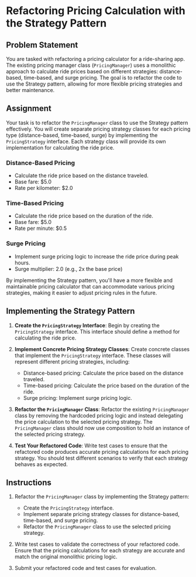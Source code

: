 # Refactoring Pricing Calculation with the Strategy Pattern

## Problem Statement

You are tasked with refactoring a pricing calculator for a ride-sharing app. The existing pricing manager class (`PricingManager`) uses a monolithic approach to calculate ride prices based on different strategies: distance-based, time-based, and surge pricing. The goal is to refactor the code to use the Strategy pattern, allowing for more flexible pricing strategies and better maintenance.

## Assignment

Your task is to refactor the `PricingManager` class to use the Strategy pattern effectively. You will create separate pricing strategy classes for each pricing type (distance-based, time-based, surge) by implementing the `PricingStrategy` interface. Each strategy class will provide its own implementation for calculating the ride price.

### Distance-Based Pricing
- Calculate the ride price based on the distance traveled.
- Base fare: $5.0
- Rate per kilometer: $2.0

### Time-Based Pricing
- Calculate the ride price based on the duration of the ride.
- Base fare: $5.0
- Rate per minute: $0.5

### Surge Pricing
- Implement surge pricing logic to increase the ride price during peak hours.
- Surge multiplier: 2.0 (e.g., 2x the base price)

By implementing the Strategy pattern, you'll have a more flexible and maintainable pricing calculator that can accommodate various pricing strategies, making it easier to adjust pricing rules in the future.

## Implementing the Strategy Pattern

1. **Create the `PricingStrategy` Interface**: Begin by creating the `PricingStrategy` interface. This interface should define a method for calculating the ride price.

2. **Implement Concrete Pricing Strategy Classes**: Create concrete classes that implement the `PricingStrategy` interface. These classes will represent different pricing strategies, including:
    - Distance-based pricing: Calculate the price based on the distance traveled.
    - Time-based pricing: Calculate the price based on the duration of the ride.
    - Surge pricing: Implement surge pricing logic.

3. **Refactor the `PricingManager` Class**: Refactor the existing `PricingManager` class by removing the hardcoded pricing logic and instead delegating the price calculation to the selected pricing strategy. The `PricingManager` class should now use composition to hold an instance of the selected pricing strategy.

4. **Test Your Refactored Code**: Write test cases to ensure that the refactored code produces accurate pricing calculations for each pricing strategy. You should test different scenarios to verify that each strategy behaves as expected.

## Instructions

1. Refactor the `PricingManager` class by implementing the Strategy pattern:
    - Create the `PricingStrategy` interface.
    - Implement separate pricing strategy classes for distance-based, time-based, and surge pricing.
    - Refactor the `PricingManager` class to use the selected pricing strategy.

2. Write test cases to validate the correctness of your refactored code. Ensure that the pricing calculations for each strategy are accurate and match the original monolithic pricing logic.

3. Submit your refactored code and test cases for evaluation.
